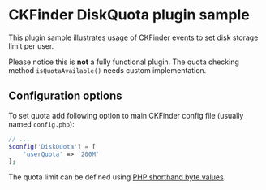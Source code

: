 CKFinder DiskQuota plugin sample
================================

This plugin sample illustrates usage of CKFinder events to set disk storage limit per user.

Please notice this is **not** a fully functional plugin. The quota checking method `isQuotaAvailable()` needs custom implementation.

## Configuration options

To set quota add following option to main CKFinder config file (usually named `config.php`):

```php
// ...
$config['DiskQuota'] = [
    'userQuota' => '200M'
];
```

The quota limit can be defined using [PHP shorthand byte values](http://php.net/manual/pl/faq.using.php#faq.using.shorthandbytes).
